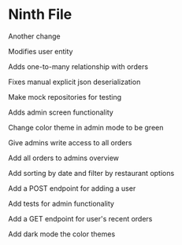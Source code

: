 # Ninth File

Another change

Modifies user entity

Adds one-to-many relationship with orders

Fixes manual explicit json deserialization

Make mock repositories for testing

Adds admin screen functionality

Change color theme in admin mode to be green

Give admins write access to all orders

Add all orders to admins overview

Add sorting by date and filter by restaurant options

Add a POST endpoint for adding a user

Add tests for admin functionality

Add a GET endpoint for user's recent orders

Add dark mode the color themes
